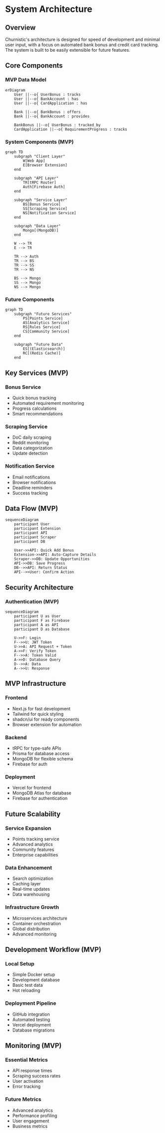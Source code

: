 # System Architecture

## Overview

Churnistic's architecture is designed for speed of development and minimal user input, with a focus on automated bank bonus and credit card tracking. The system is built to be easily extensible for future features.

## Core Components

### MVP Data Model

```mermaid
erDiagram
    User ||--o{ UserBonus : tracks
    User ||--o{ BankAccount : has
    User ||--o{ CardApplication : has

    Bank ||--o{ BankBonus : offers
    Bank ||--o{ BankAccount : provides

    BankBonus ||--o{ UserBonus : tracked_by
    CardApplication ||--o{ RequirementProgress : tracks
```

### System Components (MVP)

```mermaid
graph TD
    subgraph "Client Layer"
        W[Web App]
        E[Browser Extension]
    end

    subgraph "API Layer"
        TR[tRPC Router]
        Auth[Firebase Auth]
    end

    subgraph "Service Layer"
        BS[Bonus Service]
        SS[Scraping Service]
        NS[Notification Service]
    end

    subgraph "Data Layer"
        Mongo[(MongoDB)]
    end

    W --> TR
    E --> TR

    TR --> Auth
    TR --> BS
    TR --> SS
    TR --> NS

    BS --> Mongo
    SS --> Mongo
    NS --> Mongo
```

### Future Components

```mermaid
graph TD
    subgraph "Future Services"
        PS[Points Service]
        AS[Analytics Service]
        RS[Rules Service]
        CS[Community Service]
    end

    subgraph "Future Data"
        ES[(Elasticsearch)]
        RC[(Redis Cache)]
    end
```

## Key Services (MVP)

### Bonus Service

- Quick bonus tracking
- Automated requirement monitoring
- Progress calculations
- Smart recommendations

### Scraping Service

- DoC daily scraping
- Reddit monitoring
- Data categorization
- Update detection

### Notification Service

- Email notifications
- Browser notifications
- Deadline reminders
- Success tracking

## Data Flow (MVP)

```mermaid
sequenceDiagram
    participant User
    participant Extension
    participant API
    participant Scraper
    participant DB

    User->>API: Quick Add Bonus
    Extension->>API: Auto-Capture Details
    Scraper->>DB: Update Opportunities
    API->>DB: Save Progress
    DB-->>API: Return Status
    API-->>User: Confirm Action
```

## Security Architecture

### Authentication (MVP)

```mermaid
sequenceDiagram
    participant U as User
    participant F as Firebase
    participant A as API
    participant D as Database

    U->>F: Login
    F-->>U: JWT Token
    U->>A: API Request + Token
    A->>F: Verify Token
    F-->>A: Token Valid
    A->>D: Database Query
    D-->>A: Data
    A-->>U: Response
```

## MVP Infrastructure

### Frontend

- Next.js for fast development
- Tailwind for quick styling
- shadcn/ui for ready components
- Browser extension for automation

### Backend

- tRPC for type-safe APIs
- Prisma for database access
- MongoDB for flexible schema
- Firebase for auth

### Deployment

- Vercel for frontend
- MongoDB Atlas for database
- Firebase for authentication

## Future Scalability

### Service Expansion

- Points tracking service
- Advanced analytics
- Community features
- Enterprise capabilities

### Data Enhancement

- Search optimization
- Caching layer
- Real-time updates
- Data warehousing

### Infrastructure Growth

- Microservices architecture
- Container orchestration
- Global distribution
- Advanced monitoring

## Development Workflow (MVP)

### Local Setup

- Simple Docker setup
- Development database
- Basic test data
- Hot reloading

### Deployment Pipeline

- GitHub integration
- Automated testing
- Vercel deployment
- Database migrations

## Monitoring (MVP)

### Essential Metrics

- API response times
- Scraping success rates
- User activation
- Error tracking

### Future Metrics

- Advanced analytics
- Performance profiling
- User engagement
- Business metrics
